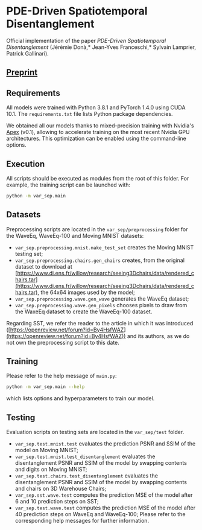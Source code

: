 # PDE-Driven Spatiotemporal Disentanglement

Official implementation of the paper *PDE-Driven Spatiotemporal Disentanglement* (Jérémie Donà,* Jean-Yves Franceschi,* Sylvain Lamprier, Patrick Gallinari).


## [Preprint](https://arxiv.org/abs/2008.01352)


## Requirements

All models were trained with Python 3.8.1 and PyTorch 1.4.0 using CUDA 10.1. The `requirements.txt` file lists Python package dependencies.

We obtained all our models thanks to mixed-precision training with Nvidia's [Apex](https://nvidia.github.io/apex/) (v0.1), allowing to accelerate training on the most recent Nvidia GPU architectures. This optimization can be enabled using the command-line options.


## Execution

All scripts should be executed as modules from the root of this folder. For example, the training script can be launched with:
```bash
python -m var_sep.main
```


## Datasets

Preprocessing scripts are located in the `var_sep/preprocessing` folder for the WaveEq, WaveEq-100 and Moving MNIST datasets:
- `var_sep.preprocessing.mnist.make_test_set` creates the Moving MNIST testing set;
- `var_sep.preprocessing.chairs.gen_chairs` creates, from the original dataset to download at [https://www.di.ens.fr/willow/research/seeing3Dchairs/data/rendered_chairs.tar](https://www.di.ens.fr/willow/research/seeing3Dchairs/data/rendered_chairs.tar), the 64x64 images used by the model;
- `var_sep.preprocessing.wave.gen_wave` generates the WaveEq dataset;
- `var_sep.preprocessing.wave.gen_pixels` chooses pixels to draw from the WaxeEq dataset to create the WaveEq-100 dataset.

Regarding SST, we refer the reader to the article in which it was introduced ([https://openreview.net/forum?id=By4HsfWAZ](https://openreview.net/forum?id=By4HsfWAZ)) and its authors, as we do not own the preprocessing script to this date.


## Training

Please refer to the help message of `main.py`:
```bash
python -m var_sep.main --help
```
which lists options and hyperparameters to train our model.


## Testing

Evaluation scripts on testing sets are located in the `var_sep/test` folder.
- `var_sep.test.mnist.test` evaluates the prediction PSNR and SSIM of the model on Moving MNIST;
- `var_sep.test.mnist.test_disentanglement` evaluates the disentanglement PSNR and SSIM of the model by swapping contents and digits on Moving MNIST;
- `var_sep.test.chairs.test_disentanglement` evaluates the disentanglement PSNR and SSIM of the model by swapping contents and chairs on 3D Warehouse Chairs;
- `var_sep.sst.wave.test` computes the prediction MSE of the model after 6 and 10 prediction steps on SST;
- `var_sep.test.wave.test` computes the prediction MSE of the model after 40 prediction steps on WaveEq and WaveEq-100;
Please refer to the corresponding help messages for further information.
